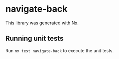 # navigate-back

This library was generated with [Nx](https://nx.dev).

## Running unit tests

Run `nx test navigate-back` to execute the unit tests.
